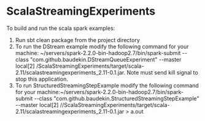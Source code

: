 # ScalaStreamingExperiments

To build and run the scala spark examples:

1. Run sbt clean package from the project directory
2. To run the DStream example modify the following command for your machine: ~/servers/spark-2.2.0-bin-hadoop2.7/bin/spark-submit --class "com.github.baudekin.DStreamQueueExperiment" --master local[2] <path to repository>/ScalaStreamingExperiments/target/scala-2.11/scalastreamingexperiments_2.11-0.1.jar. Note must send kill signal to stop this application.
3. To run StructuredStreamingStepExample modify the following command for your machine:~/servers/spark-2.2.0-bin-hadoop2.7/bin/spark-submit --class "com.github.baudekin.StructuredStreamingStepExample" --master local[2] /<path to repository>/ScalaStreamingExperiments/target/scala-2.11/scalastreamingexperiments_2.11-0.1.jar > a.out
